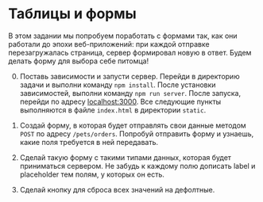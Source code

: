# Таблицы и формы

В этом задании мы попробуем поработать с формами так, как они работали до эпохи веб-приложений: 
при каждой отправке перезагружалась страница, сервер формировал новую в ответ.
Будем делать форму для выбора себе питомца!

0. Поставь зависимости и запусти сервер. Перейди в директорию задачи и выполни команду `npm install`.
После установки зависимостей, выполни команду `npm run server`. После запуска, перейди по адресу
 [localhost:3000](http://localhost:3000). Все следующие пункты выполняются в файле `index.html` в директории `static`.

1. Создай форму, в которая будет отправлять свои данные методом `POST` по адресу `/pets/orders`. 
Попробуй отправить форму и узнаешь, какие поля требуется в ней передавать. 

2. Сделай такую форму с такими типами данных, которая будет приниматься сервером. Не забудь к каждому полю дописать label и placeholder тем полям, у которых он есть.

3. Сделай кнопку для сброса всех значений на дефолтные. 